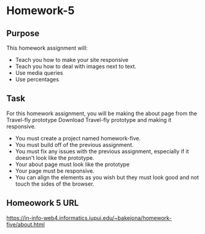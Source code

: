 # Homework-5

## Purpose

This homework assignment will:

- Teach you how to make your site responsive
- Teach you how to deal with images next to text.
- Use media queries
- Use percentages

## Task

For this homework assignment, you will be making the about page from the Travel-fly prototype Download Travel-fly prototype and making it responsive.

- You must create a project named homework-five.
- You must build off of the previous assignment.
- You must fix any issues with the previous assignment, especially if it doesn't look like the prototype.
- Your about page must look like the prototype
- Your page must be responsive.
- You can align the elements as you wish but they must look good and not touch the sides of the browser.

## Homeowork 5 URL
https://in-info-web4.informatics.iupui.edu/~bakejona/homework-five/about.html
